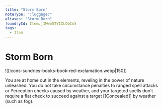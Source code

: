 ```yaml
---
title: "Storm Born"
noteType: ":luggage:"
aliases: "Storm Born"
foundryId: Item.jIMwm5TYIXLObIn5
tags:
  - Item
---
```


# Storm Born
![[icons-sundries-books-book-red-exclamation.webp|150]]

You are at home out in the elements, reveling in the power of nature unleashed. You do not take circumstance penalties to ranged spell attacks or Perception checks caused by weather, and your targeted spells don't require a flat check to succeed against a target [[Concealed]] by weather (such as fog).
